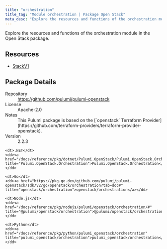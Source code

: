 ```yaml
---
title: "orchestration"
title_tag: "Module orchestration | Package Open Stack"
meta_desc: "Explore the resources and functions of the orchestration module in the Open Stack package."
---
```


<!-- WARNING: this file was generated by Pulumi Docs Generator. -->
<!-- Do not edit by hand unless you're certain you know what you are doing! -->

Explore the resources and functions of the orchestration module in the Open Stack package.

<h2 id="resources">Resources</h2>
<ul class="api">
    <li><a href="stackv1" title="StackV1"><span class="symbol resource"></span>StackV1</a></li>
</ul>

<h2 id="package-details">Package Details</h2>
<dl class="package-details">
	<dt>Repository</dt>
	<dd><a href="https://github.com/pulumi/pulumi-openstack">https://github.com/pulumi/pulumi-openstack</a></dd>
	<dt>License</dt>
	<dd>Apache-2.0</dd>
	<dt>Notes</dt>
	<dd>This Pulumi package is based on the [`openstack` Terraform Provider](https://github.com/terraform-providers/terraform-provider-openstack).</dd>
	<dt>Version</dt>
	<dd>2.2.3</dd>
</dl>



<dl class="tabular">

    <dt>.NET</dt>
    <dd><a href="/docs/reference/pkg/dotnet/Pulumi.OpenStack/Pulumi.OpenStack.Orchestration.html" title="Pulumi.OpenStack.Orchestration">Pulumi.OpenStack.Orchestration</a></dd>

    <dt>Go</dt>
    <dd><a href="https://pkg.go.dev/github.com/pulumi/pulumi-openstack/sdk/v2/go/openstack/orchestration?tab=doc#" title="openstack/orchestration">openstack/orchestration</a></dd>

    <dt>Node.js</dt>
    <dd><a href="/docs/reference/pkg/nodejs/pulumi/openstack/orchestration/#" title="@pulumi/openstack/orchestration">@pulumi/openstack/orchestration</a></dd>

    <dt>Python</dt>
    <dd><a href="/docs/reference/pkg/python/pulumi_openstack/orchestration" title="pulumi_openstack/orchestration">pulumi_openstack/orchestration</a></dd>

</dl>

